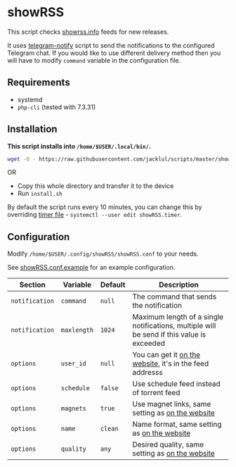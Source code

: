 # showRSS

This script checks [showrss.info](https://showrss.info/) feeds for new releases.

It uses [telegram-notify](/telegram-notify/) script to send the notifications to the configured Telegram chat.
If you would like to use different delivery method then you will have to modify `command` variable in the configuration file.

## Requirements

- systemd
- `php-cli` (tested with 7.3.31)

## Installation

**This script installs into `/home/$USER/.local/bin/`.**

```bash
wget -O - https://raw.githubusercontent.com/jacklul/scripts/master/showRSS/install.sh | bash
```

OR

- Copy this whole directory and transfer it to the device
- Run `install.sh`

By default the script runs every 10 minutes, you can change this by overriding [timer file](https://www.freedesktop.org/software/systemd/man/systemd.timer.html) - `systemctl --user edit showRSS.timer`.

## Configuration

Modify `/home/$USER/.config/showRSS/showRSS.conf` to your needs.

See [showRSS.conf.example](showRSS.conf.example) for an example configuration.

| Section | Variable | Default | Description |
|---|---|---|---|
| `notification` | `command` | `null` | The command that sends the notification |
| `notification` | `maxlength` | `1024` | Maximum length of a single notifications, multiple will be send if this value is exceeded |
| `options` | `user_id` | `null` | You can get it [on the website](https://showrss.info/feeds), it's in the feed addresss |
| `options` | `schedule` | `false` | Use schedule feed instead of torrent feed |
| `options` | `magnets` | `true` | Use magnet links, same setting as [on the website](https://showrss.info/feeds) |
| `options` | `name` | `clean` | Name format, same setting as [on the website](https://showrss.info/feeds) |
| `options` | `quality` | `any` | Desired quality, same setting as [on the website](https://showrss.info/feeds) |